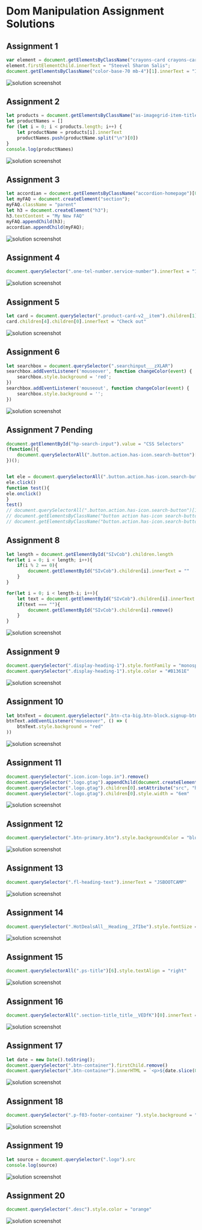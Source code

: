 # Dom Manipulation Assignment Solutions

## Assignment 1

```javascript
var element = document.getElementsByClassName("crayons-card crayons-card--secondary p-4")[1];
element.firstElementChild.innerText = "Steevel Sharon Salis";
document.getElementsByClassName("color-base-70 mb-4")[1].innerText = "I Love Coding!!"
```

![solution screenshot](./Solutions/assignment%201.PNG)

## Assignment 2

```javascript
let products = document.getElementsByClassName("as-imagegrid-item-title")
let productNames = []
for (let i = 0; i < products.length; i++) {
    let productName = products[i].innerText
    productNames.push(productName.split("\n")[0])
}
console.log(productNames)
```

![solution screenshot](./Solutions/assignment%202.PNG)

## Assignment 3

```javascript
let accordian = document.getElementsByClassName("accordion-homepage")[0];
let myFAQ = document.createElement("section");
myFAQ.className = "parent"
let h3 = document.createElement("h3");
h3.textContent = "My New FAQ"
myFAQ.appendChild(h3);
accordian.appendChild(myFAQ);
```

![solution screenshot](./Solutions/assignment%203.PNG)

## Assignment 4

```javascript
document.querySelector(".one-tel-number.service-number").innerText = "123 456 7891"
```

![solution screenshot](./Solutions/assignment%204.PNG)

## Assignment 5

```javascript
let card = document.querySelector(".product-card-v2__item").children[1]
card.children[4].children[0].innerText = "Check out"
```

![solution screenshot](./Solutions/assignment%205.PNG)

## Assignment 6

```javascript
let searchbox = document.querySelector(".searchinput___zXLAR")
searchbox.addEventListener('mouseover', function changeColor(event) {
    searchbox.style.background = 'red';
})
searchbox.addEventListener('mouseout', function changeColor(event) {
    searchbox.style.background = '';
})
```

![solution screenshot](./Solutions/assignment%206.PNG)

## Assignment 7 Pending

```javascript
document.getElementById("hp-search-input").value = "CSS Selectors"
(function(){
    document.querySelectorAll(".button.action.has-icon.search-button")[1].click();
})();


let ele = document.querySelectorAll(".button.action.has-icon.search-button")[1]
ele.click()
function test(){
ele.onclick()
}
test()
// document.querySelectorAll(".button.action.has-icon.search-button")[1].click()
// document.getElementsByClassName("button action has-icon search-button")[1].click()
// document.getElementsByClassName("button.action.has-icon.search-button").click()
```

## Assignment 8

```javascript
let length = document.getElementById("SIvCob").children.length
for(let i = 0; i < length; i++){
    if(i % 2 == 0){
        document.getElementById("SIvCob").children[i].innerText = ""
    }
}

for(let i = 0; i < length-i; i++){
    let text = document.getElementById("SIvCob").children[i].innerText
    if(text === ""){
        document.getElementById("SIvCob").children[i].remove()
    }
}
```

![solution screenshot](./Solutions/assignment%208.PNG)

## Assignment 9

```javascript
document.querySelector(".display-heading-1").style.fontFamily = "monospace"
document.querySelector(".display-heading-1").style.color = "#B1361E"
```

![solution screenshot](./Solutions/assignment%209.PNG)

## Assignment 10

```javascript
let btnText = document.querySelector(".btn-cta-big.btn-block.signup-btn.btn-cta.btn.btn-default").children[1]
btnText.addEventListener("mouseover", () => (
    btnText.style.background = "red"
))
```

![solution screenshot](./Solutions/assignment%2010.PNG)

## Assignment 11

```javascript
document.querySelector(".icon.icon-logo.in").remove()
document.querySelector(".logo.gtag").appendChild(document.createElement("img"))
document.querySelector(".logo.gtag").children[0].setAttribute("src", "https://learn.ineuron.ai/_next/image?url=%2Fimages%2Fineuron-logo.png&w=750&q=75")
document.querySelector(".logo.gtag").children[0].style.width = "6em"
```

![solution screenshot](./Solutions/assignment%2011.PNG)

## Assignment 12

```javascript
document.querySelector(".btn-primary.btn").style.backgroundColor = "blue"
```

![solution screenshot](./Solutions/assignment%2012.PNG)

## Assignment 13

```javascript
document.querySelector(".fl-heading-text").innerText = "JSBOOTCAMP"
```

![solution screenshot](./Solutions/assignment%2013.PNG)

## Assignment 14

```javascript
document.querySelector(".HotDealsAll__Heading__2fIbe").style.fontSize = '80px'
```

![solution screenshot](./Solutions/assignment%2014.PNG)

## Assignment 15

```javascript
document.querySelectorAll(".ps-title")[6].style.textAlign = "right"
```

![solution screenshot](./Solutions/assignment%2015.PNG)

## Assignment 16

```javascript
document.querySelectorAll(".section-title_title__VEDfK")[0].innerText = "Start with Scratch"
```

![solution screenshot](./Solutions/assignment%2016.PNG)

## Assignment 17

```javascript
let date = new Date().toString();
document.querySelector(".btn-container").firstChild.remove()
document.querySelector(".btn-container").innerHTML = `<p>${date.slice(0,25)} <br><br> ${date.slice(25)}</p>`
```

![solution screenshot](./Solutions/assignment%2017.PNG)

## Assignment 18

```javascript
document.querySelector(".p-f03-footer-container ").style.background = "orange"
```

![solution screenshot](./Solutions/assignment%2018.PNG)

## Assignment 19

```javascript
let source = document.querySelector(".logo").src
console.log(source)
```

![solution screenshot](./Solutions/assignment%2019.PNG)

## Assignment 20

```javascript
document.querySelector(".desc").style.color = "orange"
```

![solution screenshot](./Solutions/assignment%2020.PNG)
